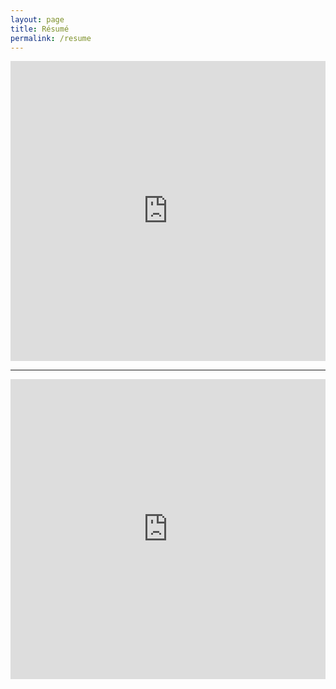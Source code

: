 ```yaml
--- 
layout: page
title: Résumé
permalink: /resume
---
```

<center>
<iframe src="https://drive.google.com/file/d/0B7hJdfAwnUNzNk9zSndNRFhTR2c/preview" 
 frameborder="0"
 style="overflow:hidden;height:480;width:100%" 
 width="100%" height="480"></iframe>

<hr>

 <iframe src="https://drive.google.com/file/d/1f0C_LYRfoTgCSEfosI2ItQ4vgzBR_8TX/view" 
 frameborder="0"
 style="overflow:hidden;height:480;width:100%" 
 width="100%" height="480"></iframe>

<!--<br>
<br>
<b>When debugging, novices insert corrective code; experts remove defective code</b>
<br>

<b>The key to performance is elegance, not battalions of special cases</b>
<br>

<b>Artificial Intelligence usually beats Natural Stupidity</b>
<br>

<b>All men must swallow the sour with the sweet</b>-->

</center>